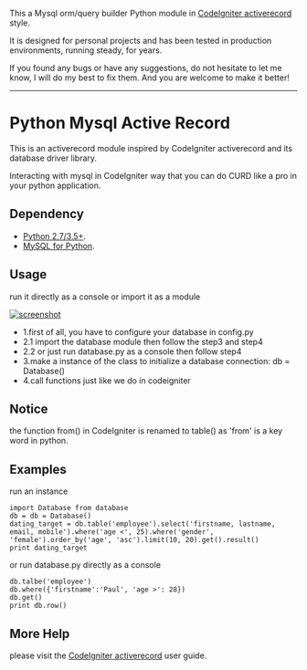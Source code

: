 This a Mysql orm/query builder Python module in [CodeIgniter activerecord][] style.

It is designed for personal projects and has been tested in production environments, running steady, for years.

If you found any bugs or have any suggestions, do not hesitate to let me know, I will do my best to fix them. And you are welcome to make it better!

---

# Python Mysql Active Record

This is an activerecord module inspired by CodeIgniter activerecord and its database driver library.

Interacting with mysql in CodeIgniter way that you can do CURD like a pro in your python application.

## Dependency
* [Python 2.7/3.5+][].
* [MySQL for Python][].

## Usage
run it directly as a console or import it as a module

[![screenshot](https://raw.github.com/Paull/python-mysql-activerecord/master/screenshot.png)](https://github.com/Paull/python-mysql-activerecord)

* 1.first of all, you have to configure your database in config.py
* 2.1 import the database module then follow the step3 and step4
* 2.2 or just run database.py as a console then follow step4
* 3.make a instance of the class to initialize a database connection: db = Database()
* 4.call functions just like we do in codeigniter

## Notice
the function from() in CodeIgniter is renamed to table() as 'from' is a key word in python.

## Examples
run an instance
```
import Database from database
db = db = Database()
dating_target = db.table('employee').select('firstname, lastname, email, mobile').where('age <', 25).where('gender', 'female').order_by('age', 'asc').limit(10, 20).get().result()
print dating_target
```
or run database.py directly as a console
```
db.talbe('employee')
db.where({'firstname':'Paul', 'age >': 28})
db.get()
print db.row()
```

## More Help
please visit the [CodeIgniter activerecord][] user guide.


[Python 2.7/3.5+]: http://www.python.org/getit/
[MySQL for Python]: http://sourceforge.net/projects/mysql-python/files/mysql-python/1.2.3/
[CodeIgniter activerecord]: http://www.codeigniter.com/userguide2/database/active_record.html
